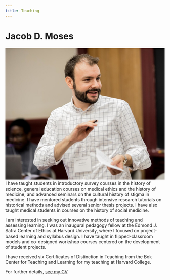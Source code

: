 ```yaml
---
title: Teaching
---
```

# Jacob D. Moses
![Photo of Jacob Moses leading a session at a teaching and learning conference at Harvard University.][image-1] I have taught students in introductory survey courses in the history of science, general education courses on medical ethics and the history of medicine, and advanced seminars on the cultural history of stigma in medicine. I have mentored students through intensive research tutorials on historical methods and advised several senior thesis projects. I have also taught medical students in courses on the history of social medicine.

I am interested in seeking out innovative methods of teaching and assessing learning. I was an inaugural pedagogy fellow at the Edmond J. Safra Center of Ethics at Harvard University, where I focused on project-based learning and syllabus design. I have taught in flipped-classroom models and co-designed workshop courses centered on the development of student projects.

I have received six Certificates of Distinction in Teaching from the Bok Center for Teaching and Learning for my teaching at Harvard College.

For further details, [see my CV][1].

[1]:	/cv/ "Curriculum Vitae"

[image-1]:	/assets/img/jacob-moses-2017.jpg